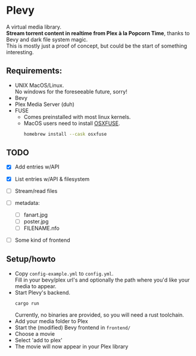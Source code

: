 # Plevy

A virtual media library.  
**Stream torrent content in realtime from Plex à la Popcorn Time**, thanks to Bevy and dark file system magic.  
This is mostly just a proof of concept, but could be the start of something interesting.

## Requirements:
- UNIX 
  MacOS/Linux.  
  No windows for the foreseeable future, sorry!
- Bevy
- Plex Media Server (duh)
- FUSE  
  - Comes preinstalled with most linux kernels.  
  - MacOS users need to install [OSXFUSE](https://osxfuse.github.io/).
    ```bash
    homebrew install --cask osxfuse
    ```

## TODO

- [x] Add entries w/API
- [x] List entries w/API & filesystem
- [ ] Stream/read files
- [ ] metadata:
   - [ ] fanart.jpg
   - [ ] poster.jpg
   - [ ] FILENAME.nfo
- [ ] Some kind of frontend
  

## Setup/howto

- Copy `config-example.yml` to `config.yml`.  
  Fill in your bevy/plex url's and optionally the path where you'd like your media to appear.
- Start Plevy's backend.
  ```bash
  cargo run
  ```
  Currently, no binaries are provided, so you will need a rust toolchain.
- Add your media folder to Plex
- Start the (modified) Bevy frontend in `frontend/`
- Choose a movie
- Select 'add to plex'
- The movie will now appear in your Plex library